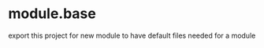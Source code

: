module.base
===========

export this project for new module to have default files needed for a module
